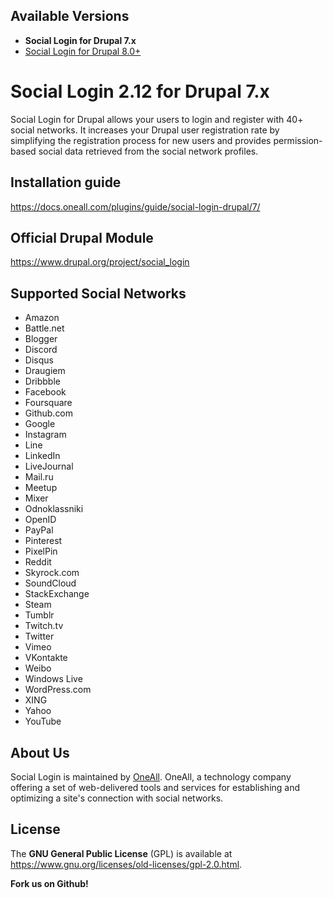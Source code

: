 ## Available Versions
* **Social Login for Drupal 7.x**
* [Social Login for Drupal 8.0+](https://github.com/oneall/social-login-drupal/tree/drupal/8.0+)

# Social Login 2.12 for Drupal 7.x

Social Login for Drupal allows your users to login and register with 40+ social networks. 
It increases your Drupal user registration rate by simplifying the registration process for 
new users and provides permission-based social data retrieved from the social network profiles.


## Installation guide
https://docs.oneall.com/plugins/guide/social-login-drupal/7/


## Official Drupal Module
https://www.drupal.org/project/social_login


## Supported Social Networks
* Amazon
* Battle.net
* Blogger
* Discord
* Disqus
* Draugiem
* Dribbble
* Facebook
* Foursquare
* Github.com
* Google
* Instagram
* Line
* LinkedIn
* LiveJournal
* Mail.ru
* Meetup
* Mixer
* Odnoklassniki
* OpenID
* PayPal
* Pinterest
* PixelPin
* Reddit
* Skyrock.com
* SoundCloud
* StackExchange
* Steam
* Tumblr 
* Twitch.tv
* Twitter
* Vimeo
* VKontakte
* Weibo 
* Windows Live
* WordPress.com
* XING
* Yahoo
* YouTube



## About Us
Social Login is maintained by [OneAll](https://www.oneall.com/). OneAll, a technology company offering a set of 
web-delivered tools and services for establishing and optimizing a site's connection with social networks.


## License
The **GNU General Public License** (GPL) is available at https://www.gnu.org/licenses/old-licenses/gpl-2.0.html.


**Fork us on Github!**
